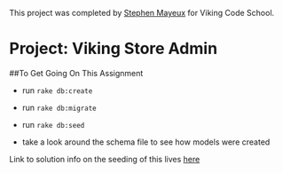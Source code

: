 This project was completed by [Stephen Mayeux](https://github.com/StephenMayeux) for Viking Code School.

Project: Viking Store Admin
========================

##To Get Going On This Assignment
- run `rake db:create`
- run `rake db:migrate`
- run `rake db:seed`

- take a look around the schema file to see how models were created

Link to solution info on the seeding of this lives [here](https://gist.github.com/betweenparentheses/0b6b325ceaaea76a521d)
